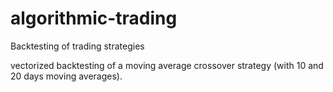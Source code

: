 # algorithmic-trading
Backtesting of trading strategies

vectorized backtesting of a moving average crossover strategy (with 10 and 20 days moving averages).
